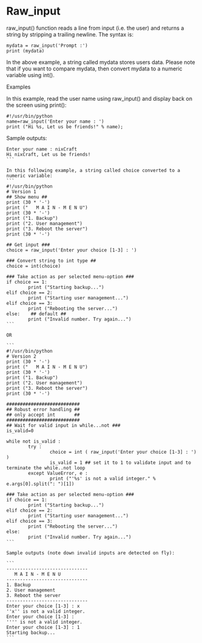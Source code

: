 # Raw_input

raw_input() function reads a line from input (i.e. the user) and returns a string by stripping a trailing newline. The syntax is:
```
mydata = raw_input('Prompt :')
print (mydata)
```
In the above example, a string called mydata stores users data. Please note that if you want to compare mydata, then convert mydata to a numeric variable using int().

Examples

In this example, read the user name using raw_input() and display back on the screen using print():

```
#!/usr/bin/python
name=raw_input('Enter your name : ')
print ("Hi %s, Let us be friends!" % name);
```

Sample outputs:
````
Enter your name : nixCraft
Hi nixCraft, Let us be friends!
```

In this following example, a string called choice converted to a numeric variable:
```
#!/usr/bin/python
# Version 1
## Show menu ##
print (30 * '-')
print ("   M A I N - M E N U")
print (30 * '-')
print ("1. Backup")
print ("2. User management")
print ("3. Reboot the server")
print (30 * '-')

## Get input ###
choice = raw_input('Enter your choice [1-3] : ')
 
### Convert string to int type ##
choice = int(choice)
 
### Take action as per selected menu-option ###
if choice == 1:
        print ("Starting backup...")
elif choice == 2:
        print ("Starting user management...")
elif choice == 3:
        print ("Rebooting the server...")
else:    ## default ##
        print ("Invalid number. Try again...")
```

OR

``` 
#!/usr/bin/python
# Version 2
print (30 * '-')
print ("   M A I N - M E N U")
print (30 * '-')
print ("1. Backup")
print ("2. User management")
print ("3. Reboot the server")
print (30 * '-')
 
###########################
## Robust error handling ##
## only accept int       ##
###########################
## Wait for valid input in while...not ###
is_valid=0
 
while not is_valid :
        try :
                choice = int ( raw_input('Enter your choice [1-3] : ') )
                is_valid = 1 ## set it to 1 to validate input and to terminate the while..not loop
        except ValueError, e :
                print ("'%s' is not a valid integer." % e.args[0].split(": ")[1])
 
### Take action as per selected menu-option ###
if choice == 1:
        print ("Starting backup...")
elif choice == 2:
        print ("Starting user management...")
elif choice == 3:
        print ("Rebooting the server...")
else:
        print ("Invalid number. Try again...")
```

Sample outputs (note down invalid inputs are detected on fly):

```
------------------------------
   M A I N - M E N U
------------------------------
1. Backup
2. User management
3. Reboot the server
------------------------------
Enter your choice [1-3] : x
''x'' is not a valid integer.
Enter your choice [1-3] :
'''' is not a valid integer.
Enter your choice [1-3] : 1
Starting backup...
```